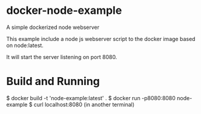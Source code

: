 # docker-node-example
A simple dockerized node webserver

This example include a node js webserver script to the docker image based on node:latest.

It will start the server listening on port 8080.

# Build and Running

$ docker build -t 'node-example:latest' .
$ docker run -p8080:8080 node-example
$ curl localhost:8080 (in another terminal)





